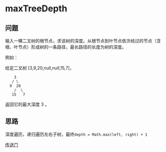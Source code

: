# maxTreeDepth

## 问题
输入一棵二叉树的根节点，求该树的深度。从根节点到叶节点依次经过的节点（含根、叶节点）形成树的一条路径，最长路径的长度为树的深度。

例如：

给定二叉树 [3,9,20,null,null,15,7]，
```
    3
   / \
  9  20
    /  \
   15   7
```
返回它的最大深度 3 。

## 思路
深度遍历，递归遍历左右子树，最终`depth = Math.max(left, right) + 1`

[传送门](https://leetcode-cn.com/problems/er-cha-shu-de-shen-du-lcof/)
